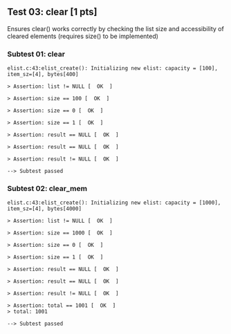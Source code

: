 ## Test 03: clear [1 pts]

Ensures clear() works correctly by checking the list size and accessibility of cleared elements (requires size() to be implemented)

### Subtest 01: clear
```
elist.c:43:elist_create(): Initializing new elist: capacity = [100], item_sz=[4], bytes[400]

> Assertion: list != NULL [  OK  ]

> Assertion: size == 100 [  OK  ]

> Assertion: size == 0 [  OK  ]

> Assertion: size == 1 [  OK  ]

> Assertion: result == NULL [  OK  ]

> Assertion: result == NULL [  OK  ]

> Assertion: result != NULL [  OK  ]

--> Subtest passed
```

### Subtest 02: clear_mem
```
elist.c:43:elist_create(): Initializing new elist: capacity = [1000], item_sz=[4], bytes[4000]

> Assertion: list != NULL [  OK  ]

> Assertion: size == 1000 [  OK  ]

> Assertion: size == 0 [  OK  ]

> Assertion: size == 1 [  OK  ]

> Assertion: result == NULL [  OK  ]

> Assertion: result == NULL [  OK  ]

> Assertion: result != NULL [  OK  ]

> Assertion: total == 1001 [  OK  ]
> total: 1001

--> Subtest passed
```

